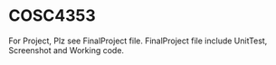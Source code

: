 # COSC4353
For Project, Plz see FinalProject file. FinalProject file include UnitTest, Screenshot and Working code.
